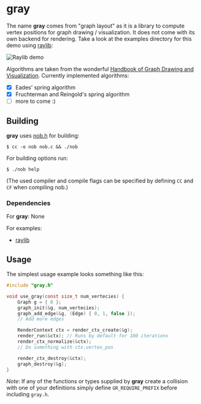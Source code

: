 # gray
The name **gray** comes from "graph layout" as it is a library to compute vertex
positions for graph drawing / visualization. It does not come with its own
backend for rendering. Take a look at the examples directory for this demo using
[raylib](https://github.com/raysan5/raylib):

![Raylib demo](https://raw.githubusercontent.com/ElucanCode/gray/refs/heads/main/demo.gif)

Algorithms are taken from the wonderful [Handbook of Graph Drawing and Visualization](https://web.archive.org/web/20130815181243/http://cs.brown.edu/~rt/gdhandbook/).
Currently implemented algorithms:
- [x] Eades' spring algorithm
- [x] Fruchterman and Reingold's spring algorithm
- [ ] more to come :)

## Building
**gray** uses [nob.h](https://github.com/tsoding/nob.h) for building:
```shell
$ cc -o nob nob.c && ./nob
```
For building options run:
```shell
$ ./nob help
```
(The used compiler and compile flags can be specified by defining `CC` and `CF`
when compiling nob.)

### Dependencies
For **gray**: None

For examples:
- [raylib](https://github.com/raysan5/raylib)

## Usage
The simplest usage example looks something like this:
```c
#include "gray.h"

void use_gray(const size_t num_vertecies) {
    Graph g = { 0 };
    graph_init(&g, num_vertecies);
    graph_add_edge(&g, (Edge) { 0, 1, false });
    // Add more edges

    RenderContext ctx = render_ctx_create(&g);
    render_run(&ctx); // Runs by default for 100 iterations
    render_ctx_normalize(&ctx);
    // Do something with ctx.vertex_pos

    render_ctx_destroy(&ctx);
    graph_destroy(&g);
}
```

_Note_: If any of the functions or types supplied by **gray** create a collision
with one of your definitions simply define `GR_REQUIRE_PREFIX` before including
`gray.h`.
